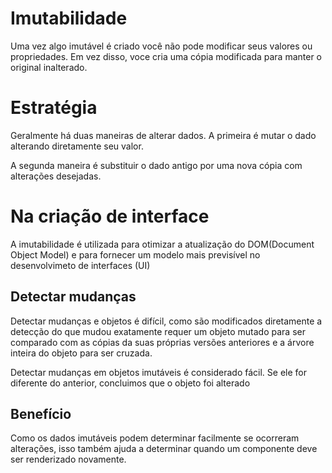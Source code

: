 # Imutabilidade

Uma vez algo imutável é criado você não pode modificar seus valores ou propriedades. Em vez disso, voce cria uma cópia modificada para manter o original inalterado.

# Estratégia

Geralmente há duas maneiras de alterar dados. A primeira é mutar o dado alterando diretamente seu valor.

A segunda maneira é substituir o dado antigo por uma nova cópia com alterações desejadas.

# Na criação de interface

A imutabilidade é utilizada para otimizar a atualização do DOM(Document Object Model) e para fornecer um modelo mais previsível no desenvolvimeto de interfaces (UI)

## Detectar mudanças

Detectar mudanças e objetos é difícil, como são modificados diretamente a detecção do que mudou exatamente requer um objeto mutado para ser comparado com as cópias da suas próprias versões anteriores e a árvore inteira do objeto para ser cruzada.

Detectar mudanças em objetos imutáveis é considerado fácil. Se ele for diferente do anterior, concluimos que o objeto foi alterado

## Benefício

Como os dados imutáveis podem determinar facilmente se ocorreram alterações, isso também ajuda a determinar quando um componente deve ser renderizado novamente.